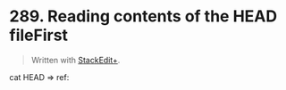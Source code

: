 # 289. Reading contents of the HEAD fileFirst


> Written with [StackEdit+](https://stackedit.net/).


cat HEAD => ref: 
<!--stackedit_data:
eyJoaXN0b3J5IjpbLTE0NjI5NjcxNDAsNzY0NjU0MDc4XX0=
-->